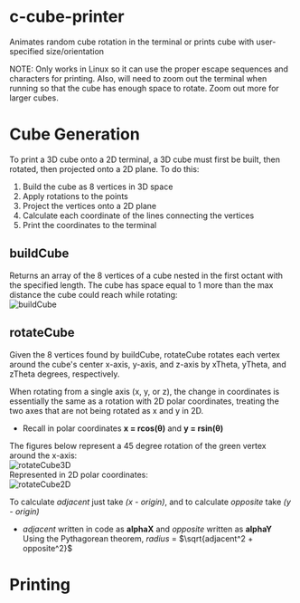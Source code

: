 # c-cube-printer
Animates random cube rotation in the terminal or prints cube with user-specified size/orientation

NOTE: Only works in Linux so it can use the proper escape sequences and characters for printing. Also, will need to zoom out the terminal when running so that the cube has enough space to rotate. Zoom out more for larger cubes.

# Cube Generation  

To print a 3D cube onto a 2D terminal, a 3D cube must first be built, then rotated, then projected onto a 2D plane. To do this:
  1. Build the cube as 8 vertices in 3D space
  2. Apply rotations to the points
  3. Project the vertices onto a 2D plane
  4. Calculate each coordinate of the lines connecting the vertices
  5. Print the coordinates to the terminal  
  
## buildCube  
    
Returns an array of the 8 vertices of a cube nested in the first octant with the specified length. The cube has space equal to 1 more than the max distance the cube could reach while rotating:  
![buildCube](https://user-images.githubusercontent.com/26773050/192680347-df1fdb52-b95a-479b-bfd4-ac8c48254336.png)  

## rotateCube  

Given the 8 vertices found by buildCube, rotateCube rotates each vertex around the cube's center x-axis, y-axis, and z-axis by xTheta, yTheta, and zTheta degrees, respectively.  

When rotating from a single axis (x, y, or z), the change in coordinates is essentially the same as a rotation with 2D polar coordinates, treating the two axes that are not being rotated as x and y in 2D.  
  - Recall in polar coordinates **x = rcos(θ)** and **y = rsin(θ)**  

The figures below represent a 45 degree rotation of the green vertex around the x-axis:  
![rotateCube3D](https://user-images.githubusercontent.com/26773050/192679102-193a403f-9daf-4363-acef-4c34911595a9.png)  
Represented in 2D polar coordinates:  
![rotateCube2D](https://user-images.githubusercontent.com/26773050/192681940-c853ed3a-5fa7-4eab-95ea-5ef7109011dc.png)  

To calculate *adjacent* just take *(x - origin)*, and to calculate *opposite* take *(y - origin)*
  - *adjacent* written in code as **alphaX** and *opposite* written as **alphaY**
Using the Pythagorean theorem, *radius* = $\sqrt{adjacent^2 + opposite^2}$

# Printing
